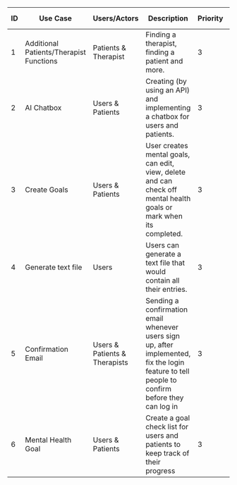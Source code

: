 | ID  | Use Case  | Users/Actors | Description | Priority | Team Member |
|---|---|---|---|---|---|
| 1 | Additional Patients/Therapist Functions | Patients & Therapist | Finding a therapist, finding a patient and more. | 3 | Grace |
| 2 | AI Chatbox | Users & Patients | Creating (by using an API) and implementing a chatbox for users and patients. | 3 | Yin |
| 3 | Create Goals | Users & Patients | User creates mental goals, can edit, view, delete and can check off mental health goals or mark when its completed. | 3 | Dilpreet |
| 4 | Generate text file | Users | Users can generate a text file that would contain all their entries. | 3 | Karandeep Singh |
| 5 | Confirmation Email | Users & Patients & Therapists | Sending a confirmation email whenever users sign up, after implemented, fix the login feature to tell people to confirm before they can log in | 3 | Sabrina |
| 6 | Mental Health Goal | Users & Patients | Create a goal check list for users and patients to keep track of their progress | 3 | Zakiya |
